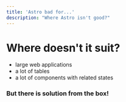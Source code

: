 ```yaml
---
title: 'Astro bad for...'
description: "Where Astro isn't good?"
---
```


# Where doesn't it suit?

- large web applications
- a lot of tables
- a lot of components with related states

### But there is solution from the box!

